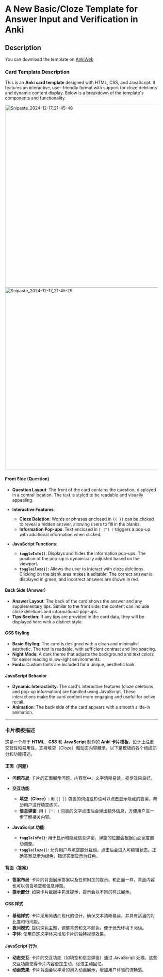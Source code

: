 # A New Basic/Cloze Template for Answer Input and Verification in Anki

## Description

You can download the template on [AnkiWeb](https://ankiweb.net/shared/info/356679663)

### Card Template Description

This is an **Anki card template** designed with HTML, CSS, and JavaScript. It features an interactive, user-friendly format with support for cloze deletions and dynamic content display. Below is a breakdown of the template's components and functionality.

<img width="600" alt="Snipaste_2024-12-17_21-45-48" src="https://github.com/user-attachments/assets/a1968f5a-0901-41db-8352-49b1c825ea85" />

<img width="600" alt="Snipaste_2024-12-17_21-45-29" src="https://github.com/user-attachments/assets/8c7e5617-80b3-4733-a465-ca91e62d512f" />

#### **Front Side (Question)**

- **Question Layout**: The front of the card contains the question, displayed in a central location. The text is styled to be readable and visually appealing.
- **Interactive Features**:
  - **Cloze Deletion**: Words or phrases enclosed in `{{ }}` can be clicked to reveal a hidden answer, allowing users to fill in the blanks.
  - **Information Pop-ups**: Text enclosed in `[ ]^( )` triggers a pop-up with additional information when clicked.
  
- **JavaScript Functions**:
  - **`toggleInfo()`**: Displays and hides the information pop-ups. The position of the pop-up is dynamically adjusted based on the viewport.
  - **`toggleCloze()`**: Allows the user to interact with cloze deletions. Clicking on the blank area makes it editable. The correct answer is displayed in green, and incorrect answers are shown in red.
  
#### **Back Side (Answer)**

- **Answer Layout**: The back of the card shows the answer and any supplementary tips. Similar to the front side, the content can include cloze deletions and informational pop-ups.
- **Tips Section**: If any tips are provided in the card data, they will be displayed here with a distinct style.

#### **CSS Styling**

- **Basic Styling**: The card is designed with a clean and minimalist aesthetic. The text is readable, with sufficient contrast and line spacing.
- **Night Mode**: A dark theme that adjusts the background and text colors for easier reading in low-light environments.
- **Fonts**: Custom fonts are included for a unique, aesthetic look.

#### **JavaScript Behavior**

- **Dynamic Interactivity**: The card's interactive features (cloze deletions and pop-up information) are handled using JavaScript. These interactions make the card content more engaging and useful for active recall.
- **Animation**: The back side of the card appears with a smooth slide-in animation.

---

### 卡片模板描述

这是一个基于 **HTML**、**CSS** 和 **JavaScript** 制作的 **Anki 卡片模板**，设计上注重交互性和易用性，支持填空（Cloze）和动态内容展示。以下是模板的各个组成部分和功能描述。

#### **正面（问题）**

- **问题布局**: 卡片的正面展示问题，内容居中，文字清晰易读，视觉效果良好。
- **交互功能**:
  - **填空（Cloze）**: 用 `{{ }}` 包裹的词语或短语可以点击显示隐藏的答案，帮助用户进行填空练习。
  - **信息弹窗**: 用 `[ ]^( )` 包裹的文字点击后会弹出额外信息，方便用户进一步了解相关内容。
  
- **JavaScript 功能**:
  - **`toggleInfo()`**: 用于显示和隐藏信息弹窗，弹窗的位置会根据页面宽度自动调整。
  - **`toggleCloze()`**: 允许用户与填空部分互动。点击后会进入可编辑状态。正确答案显示为绿色，错误答案显示为红色。
  
#### **背面（答案）**

- **答案布局**: 卡片的背面展示答案以及任何附加的提示。和正面一样，背面内容也可以包含填空和信息弹窗。
- **提示部分**: 如果卡片数据中包含提示，提示会以不同的样式展示。

#### **CSS 样式**

- **基础样式**: 卡片采用简洁而现代的设计，确保文本清晰易读，并具有适当的对比度和行间距。
- **夜间模式**: 提供深色主题，调整背景和文本颜色，便于低光环境下阅读。
- **字体**: 使用自定义字体来增加卡片的独特视觉效果。

#### **JavaScript 行为**

- **动态交互**: 卡片的交互功能（如填空和信息弹窗）通过 JavaScript 处理。这些交互功能使得卡片内容更加生动，促进主动回忆。
- **动画效果**: 卡片背面会以平滑的滑入动画展示，增加用户体验的流畅感。

